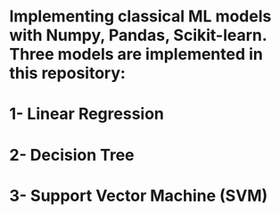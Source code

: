# Implementing classical ML models with Numpy, Pandas, Scikit-learn. Three models are implemented in this repository: 
# 1- Linear Regression
# 2- Decision Tree
# 3- Support Vector Machine (SVM)
